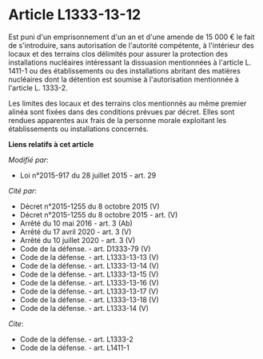 # Article L1333-13-12

Est puni d'un emprisonnement d'un an et d'une amende de 15 000 € le fait de s'introduire, sans autorisation de l'autorité
compétente, à l'intérieur des locaux et des terrains clos délimités pour assurer la protection des installations nucléaires
intéressant la dissuasion mentionnées à l'article L. 1411-1 ou des établissements ou des installations abritant des matières
nucléaires dont la détention est soumise à l'autorisation mentionnée à l'article L. 1333-2. 

Les limites des locaux et des terrains clos mentionnés au même premier alinéa sont fixées dans des conditions prévues par
décret. Elles sont rendues apparentes aux frais de la personne morale exploitant les établissements ou installations
concernés.

**Liens relatifs à cet article**

_Modifié par_:

  - Loi n°2015-917 du 28 juillet 2015 - art. 29

_Cité par_:

  - Décret n°2015-1255 du 8 octobre 2015  (V)
  - Décret n°2015-1255 du 8 octobre 2015  - art. (V)
  - Arrêté du 10 mai 2016 - art. 3 (Ab)
  - Arrêté du 17 avril 2020 - art. 3 (V)
  - Arrêté du 10 juillet 2020 - art. 3 (V)
  - Code de la défense. - art. D1333-79 (V)
  - Code de la défense. - art. L1333-13-13 (V)
  - Code de la défense. - art. L1333-13-14 (V)
  - Code de la défense. - art. L1333-13-15 (V)
  - Code de la défense. - art. L1333-13-16 (V)
  - Code de la défense. - art. L1333-13-17 (V)
  - Code de la défense. - art. L1333-13-18 (V)
  - Code de la défense. - art. L1333-14 (V)

_Cite_:

  - Code de la défense. - art. L1333-2
  - Code de la défense. - art. L1411-1
